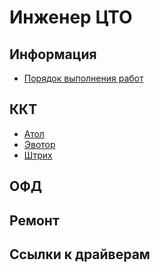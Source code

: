 # Инженер ЦТО

## Информация
* [Порядок выполнения работ](https://github.com/Barsuchek/Maintenance-Center-Engineer/blob/main/Information/Порядок%20выполнения%20работ.md)

## ККТ
* [Атол](https://github.com/Barsuchek/Maintenance-Center-Engineer/blob/main/KKT/Atol.md)
* [Эвотор](https://github.com/Barsuchek/Maintenance-Center-Engineer/blob/main/KKT/Evotor.md)
* [Штрих](https://github.com/Barsuchek/Maintenance-Center-Engineer/blob/main/KKT/Shtrih.md)

## ОФД

## Ремонт

## Ссылки к драйверам
